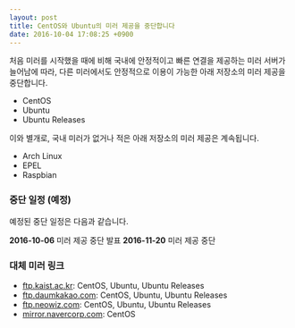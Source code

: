 ```yaml
---
layout: post
title: CentOS와 Ubuntu의 미러 제공을 중단합니다
date: 2016-10-04 17:08:25 +0900
---
```


처음 미러를 시작했을 때에 비해 국내에 안정적이고 빠른 연결을 제공하는 미러 서버가 늘어남에 따라, 다른 미러에서도 안정적으로 이용이 가능한 아래 저장소의 미러 제공을 중단합니다.

- CentOS
- Ubuntu
- Ubuntu Releases

이와 별개로, 국내 미러가 없거나 적은 아래 저장소의 미러 제공은 계속됩니다.

- Arch Linux
- EPEL
- Raspbian


### 중단 일정 (예정)

예정된 중단 일정은 다음과 같습니다.

**2016-10-06** 미러 제공 중단 발표
**2016-11-20** 미러 제공 중단


### 대체 미러 링크

- [ftp.kaist.ac.kr](http://ftp.kaist.ac.kr/): CentOS, Ubuntu, Ubuntu Releases
- [ftp.daumkakao.com](http://ftp.daumkakao.com/): CentOS, Ubuntu, Ubuntu Releases
- [ftp.neowiz.com](http://ftp.neowiz.com/): CentOS, Ubuntu, Ubuntu Releases
- [mirror.navercorp.com](http://mirror.navercorp.com/): CentOS
